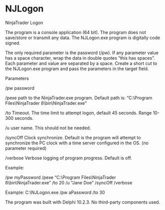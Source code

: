 # NJLogon
NinjaTrader Logon

The program is a console application (64 bit). The program does not save/store or transmit any data. The NJLogon.exe program is digitally code signed.

The only required parameter is the password (/pw).
If any parameter value has a space character, wrap the data in double quotes “this has spaces”.
Each parameter and value are separated by a space.
Create a short cut to the NJLogon.exe program and pass the parameters in the target field.

Parameters

/pw	password

/pexe        path to the NinjaTrader.exe program.
             Default path is: “C:\Program Files\NinjaTrader 8\bin\NinjaTrader.exe”

/to          Timeout. The time limit to attempt logon, default 45 seconds. Range 10-300 seconds. 

/u           user name. This should not be needed. 

/syncOff     Clock synchronize. 
             Default is the program will attempt to synchronize the PC clock with a time server configured in the OS. (no parameter required)

/verbose     Verbose logging of program progress. Default is off.

Example:

/pw	myPassword
/pexe	“C:\Program Files\NinjaTrader 8\bin\NinjaTrader.exe”
/to	20
/u	“Jane Doe”
/syncOff
/verbose	

Example:
C:\NJLogon.exe /pw aPassword /to 30 

The program was built with Delphi 10.2.3.
No third-party components used.


